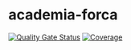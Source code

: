 # academia-forca

[![Quality Gate Status](https://sonarcloud.io/api/project_badges/measure?project=allima_academia-forca&metric=alert_status)](https://sonarcloud.io/dashboard?id=allima_academia-forca)
[![Coverage](https://sonarcloud.io/api/project_badges/measure?project=allima_academia-forca&metric=coverage)](https://sonarcloud.io/dashboard?id=allima_academia-forca)